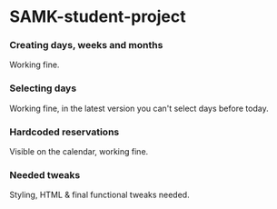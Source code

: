 # SAMK-student-project

### Creating days, weeks and months
Working fine.

### Selecting days
Working fine, in the latest version you can't select days before today.

### Hardcoded reservations
Visible on the calendar, working fine.

### Needed tweaks
Styling, HTML & final functional tweaks needed.